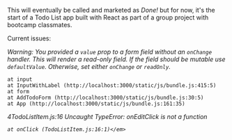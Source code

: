 This will eventually be called and marketed as <em>Done!</em> but for now, it's the start of a Todo List app built with React as part of a group project with bootcamp classmates.

Current issues:


<em>Warning: You provided a `value` prop to a form field without an `onChange` handler. This will render a read-only field. If the field should be mutable use `defaultValue`. Otherwise, set either `onChange` or `readOnly`.</em>
    
    at input
    at InputWithLabel (http://localhost:3000/static/js/bundle.js:415:5)
    at form
    at AddTodoForm (http://localhost:3000/static/js/bundle.js:30:5)
    at App (http://localhost:3000/static/js/bundle.js:161:35)

<em>4TodoListItem.js:16 Uncaught TypeError: onEditClick is not a function
    
    at onClick (TodoListItem.js:16:1)</em>
 
